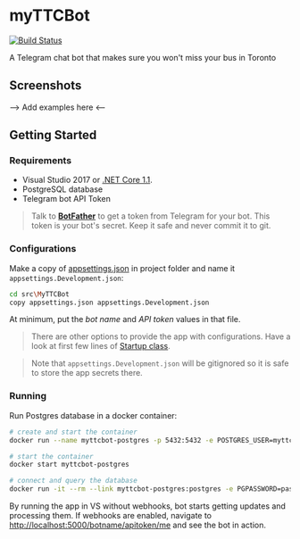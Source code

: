 # myTTCBot

[![Build Status](https://travis-ci.org/pouladpld/myTTCBot.svg?branch=master)](https://travis-ci.org/pouladpld/myTTCBot)

A Telegram chat bot that makes sure you won't miss your bus in Toronto

## Screenshots

--> Add examples here <--

## Getting Started

### Requirements

- Visual Studio 2017 or [.NET Core 1.1](https://www.microsoft.com/net/download/core#/current).
- PostgreSQL database
- Telegram bot API Token

> Talk to **[BotFather](http://t.me/botfather)** to get a token from Telegram for your bot. This token is your bot's secret. Keep it safe and never commit it to git.

### Configurations

Make a copy of [appsettings.json](src/MyTTCBot/appsettings.json) in project folder and name it `appsettings.Development.json`:

```bash
cd src\MyTTCBot
copy appsettings.json appsettings.Development.json
```

At minimum, put the _bot name_ and _API token_ values in that file.

> There are other options to provide the app with configurations. Have a look at first few lines of [Startup class](src/MyTTCBot/Startup.cs).

> Note that `appsettings.Development.json` will be gitignored so it is safe to store the app secrets there.

### Running

Run Postgres database in a docker container:

```bash
# create and start the container
docker run --name myttcbot-postgres -p 5432:5432 -e POSTGRES_USER=myttcbot -e POSTGRES_PASSWORD=password -d postgres

# start the container
docker start myttcbot-postgres

# connect and query the database
docker run -it --rm --link myttcbot-postgres:postgres -e PGPASSWORD=password postgres psql -h postgres -U myttcbot
```

By running the app in VS without webhooks, bot starts getting updates and processing them. If webhooks are enabled, navigate to [http://localhost:5000/botname/apitoken/me](http://localhost:5000/botname/apitoken/me) and see the bot in action.

